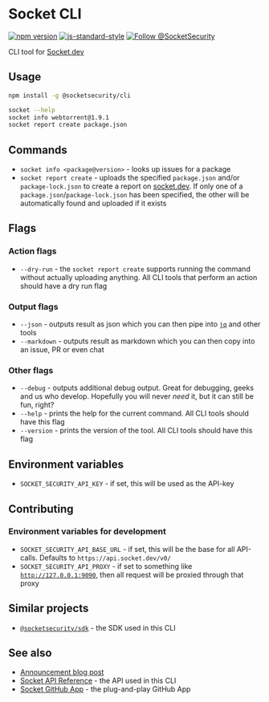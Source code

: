 # Socket CLI

[![npm version](https://img.shields.io/npm/v/@socketsecurity/cli.svg?style=flat)](https://www.npmjs.com/package/@socketsecurity/cli)
[![js-standard-style](https://img.shields.io/badge/code%20style-standard-brightgreen.svg)](https://github.com/SocketDev/eslint-config)
[![Follow @SocketSecurity](https://img.shields.io/twitter/follow/SocketSecurity?style=social)](https://twitter.com/SocketSecurity)

CLI tool for [Socket.dev](https://socket.dev/)

## Usage

```bash
npm install -g @socketsecurity/cli
```

```bash
socket --help
socket info webtorrent@1.9.1
socket report create package.json
```

## Commands

* `socket info <package@version>` - looks up issues for a package
* `socket report create` - uploads the specified `package.json` and/or `package-lock.json` to create a report on [socket.dev](https://socket.dev/). If only one of a `package.json`/`package-lock.json` has been specified, the other will be automatically found and uploaded if it exists

## Flags

### Action flags

* `--dry-run` - the `socket report create` supports running the command without actually uploading anything. All CLI tools that perform an action should have a dry run flag

### Output flags

* `--json` - outputs result as json which you can then pipe into [`jq`](https://stedolan.github.io/jq/) and other tools
* `--markdown` - outputs result as markdown which you can then copy into an issue, PR or even chat

### Other flags

* `--debug` - outputs additional debug output. Great for debugging, geeks and us who develop. Hopefully you will never _need_ it, but it can still be fun, right?
* `--help` - prints the help for the current command. All CLI tools should have this flag
* `--version` - prints the version of the tool. All CLI tools should have this flag

## Environment variables

* `SOCKET_SECURITY_API_KEY` - if set, this will be used as the API-key

## Contributing
### Environment variables for development

* `SOCKET_SECURITY_API_BASE_URL` - if set, this will be the base for all API-calls. Defaults to `https://api.socket.dev/v0/`
* `SOCKET_SECURITY_API_PROXY` - if set to something like [`http://127.0.0.1:9090`](https://docs.proxyman.io/troubleshooting/couldnt-see-any-requests-from-3rd-party-network-libraries), then all request will be proxied through that proxy

## Similar projects

* [`@socketsecurity/sdk`](https://github.com/SocketDev/socket-sdk-js) - the SDK used in this CLI

## See also

* [Announcement blog post](https://socket.dev/blog/announcing-socket-cli-preview)
* [Socket API Reference](https://docs.socket.dev/reference) - the API used in this CLI
* [Socket GitHub App](https://github.com/apps/socket-security) - the plug-and-play GitHub App
